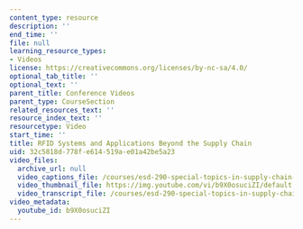 ```yaml
---
content_type: resource
description: ''
end_time: ''
file: null
learning_resource_types:
- Videos
license: https://creativecommons.org/licenses/by-nc-sa/4.0/
optional_tab_title: ''
optional_text: ''
parent_title: Conference Videos
parent_type: CourseSection
related_resources_text: ''
resource_index_text: ''
resourcetype: Video
start_time: ''
title: RFID Systems and Applications Beyond the Supply Chain
uid: 32c5818d-778f-e614-519a-e01a42be5a23
video_files:
  archive_url: null
  video_captions_file: /courses/esd-290-special-topics-in-supply-chain-management-spring-2005/845705f423fe572ebdb52167ed8b463b_b9X0osuciZI.vtt
  video_thumbnail_file: https://img.youtube.com/vi/b9X0osuciZI/default.jpg
  video_transcript_file: /courses/esd-290-special-topics-in-supply-chain-management-spring-2005/efd6fd492f902d24fdff4f1d5d8c6517_b9X0osuciZI.pdf
video_metadata:
  youtube_id: b9X0osuciZI
---
```

